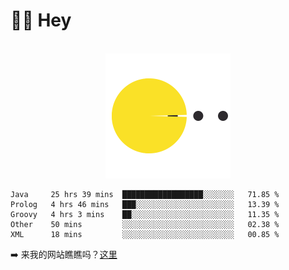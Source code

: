 
# 👋🏻 Hey
<div align="center">
	<br>
	<img src="https://raw.githubusercontent.com/Aniket965/Aniket965/master/pacman.svg?sanitize=true" width="200" height="200">
	<br>
</div>

<!--START_SECTION:waka-->
```text
Java     25 hrs 39 mins  ██████████████████░░░░░░░   71.85 % 
Prolog   4 hrs 46 mins   ███░░░░░░░░░░░░░░░░░░░░░░   13.39 % 
Groovy   4 hrs 3 mins    ██░░░░░░░░░░░░░░░░░░░░░░░   11.35 % 
Other    50 mins         ░░░░░░░░░░░░░░░░░░░░░░░░░   02.38 % 
XML      18 mins         ░░░░░░░░░░░░░░░░░░░░░░░░░   00.85 %
```
<!--END_SECTION:waka-->

 ➡️  来我的网站瞧瞧吗？[这里](https://www.shaolongfei.com)
